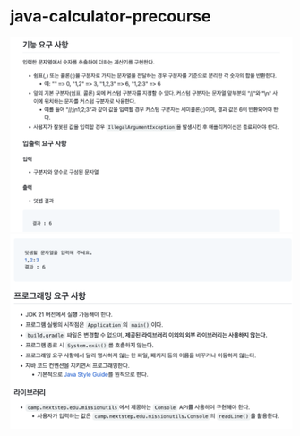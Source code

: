# java-calculator-precourse
![문제 원문1](calculator-description-1.png)
![문제 원문2](calculator-description-2.png)
